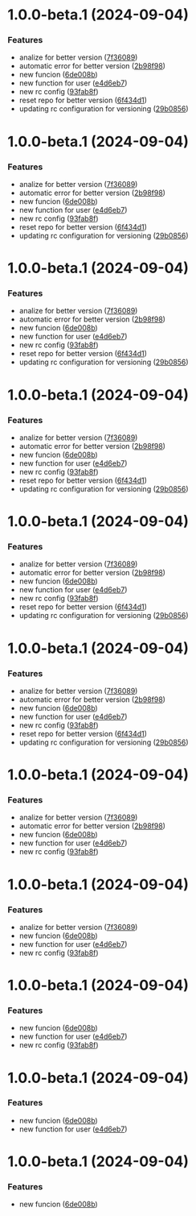 # 1.0.0-beta.1 (2024-09-04)


### Features

* analize for better version ([7f36089](https://github.com/davidhernandez-adm/semantic-release-configuration/commit/7f36089ccac0c98f5642f17f497f61b73f1d57cc))
* automatic error for better version ([2b98f98](https://github.com/davidhernandez-adm/semantic-release-configuration/commit/2b98f988943ef4470a070aafaa89725f6f036eb0))
* new funcion ([6de008b](https://github.com/davidhernandez-adm/semantic-release-configuration/commit/6de008b16430c2092acc79807aa3750cc61680aa))
* new function for user ([e4d6eb7](https://github.com/davidhernandez-adm/semantic-release-configuration/commit/e4d6eb7d4dc74e2c04d0fcf6bf9dff73e3abef99))
* new rc config ([93fab8f](https://github.com/davidhernandez-adm/semantic-release-configuration/commit/93fab8fea8f1ea427a288bfc0464180883c00e87))
* reset repo for better version ([6f434d1](https://github.com/davidhernandez-adm/semantic-release-configuration/commit/6f434d1ad93e6dda1c0a02b11d35d270741d9bee))
* updating rc configuration for versioning ([29b0856](https://github.com/davidhernandez-adm/semantic-release-configuration/commit/29b08561aaa2c8a37c78bfc7d7b3056e6c614266))

# 1.0.0-beta.1 (2024-09-04)


### Features

* analize for better version ([7f36089](https://github.com/davidhernandez-adm/semantic-release-configuration/commit/7f36089ccac0c98f5642f17f497f61b73f1d57cc))
* automatic error for better version ([2b98f98](https://github.com/davidhernandez-adm/semantic-release-configuration/commit/2b98f988943ef4470a070aafaa89725f6f036eb0))
* new funcion ([6de008b](https://github.com/davidhernandez-adm/semantic-release-configuration/commit/6de008b16430c2092acc79807aa3750cc61680aa))
* new function for user ([e4d6eb7](https://github.com/davidhernandez-adm/semantic-release-configuration/commit/e4d6eb7d4dc74e2c04d0fcf6bf9dff73e3abef99))
* new rc config ([93fab8f](https://github.com/davidhernandez-adm/semantic-release-configuration/commit/93fab8fea8f1ea427a288bfc0464180883c00e87))
* reset repo for better version ([6f434d1](https://github.com/davidhernandez-adm/semantic-release-configuration/commit/6f434d1ad93e6dda1c0a02b11d35d270741d9bee))
* updating rc configuration for versioning ([29b0856](https://github.com/davidhernandez-adm/semantic-release-configuration/commit/29b08561aaa2c8a37c78bfc7d7b3056e6c614266))

# 1.0.0-beta.1 (2024-09-04)


### Features

* analize for better version ([7f36089](https://github.com/davidhernandez-adm/semantic-release-configuration/commit/7f36089ccac0c98f5642f17f497f61b73f1d57cc))
* automatic error for better version ([2b98f98](https://github.com/davidhernandez-adm/semantic-release-configuration/commit/2b98f988943ef4470a070aafaa89725f6f036eb0))
* new funcion ([6de008b](https://github.com/davidhernandez-adm/semantic-release-configuration/commit/6de008b16430c2092acc79807aa3750cc61680aa))
* new function for user ([e4d6eb7](https://github.com/davidhernandez-adm/semantic-release-configuration/commit/e4d6eb7d4dc74e2c04d0fcf6bf9dff73e3abef99))
* new rc config ([93fab8f](https://github.com/davidhernandez-adm/semantic-release-configuration/commit/93fab8fea8f1ea427a288bfc0464180883c00e87))
* reset repo for better version ([6f434d1](https://github.com/davidhernandez-adm/semantic-release-configuration/commit/6f434d1ad93e6dda1c0a02b11d35d270741d9bee))
* updating rc configuration for versioning ([29b0856](https://github.com/davidhernandez-adm/semantic-release-configuration/commit/29b08561aaa2c8a37c78bfc7d7b3056e6c614266))

# 1.0.0-beta.1 (2024-09-04)


### Features

* analize for better version ([7f36089](https://github.com/davidhernandez-adm/semantic-release-configuration/commit/7f36089ccac0c98f5642f17f497f61b73f1d57cc))
* automatic error for better version ([2b98f98](https://github.com/davidhernandez-adm/semantic-release-configuration/commit/2b98f988943ef4470a070aafaa89725f6f036eb0))
* new funcion ([6de008b](https://github.com/davidhernandez-adm/semantic-release-configuration/commit/6de008b16430c2092acc79807aa3750cc61680aa))
* new function for user ([e4d6eb7](https://github.com/davidhernandez-adm/semantic-release-configuration/commit/e4d6eb7d4dc74e2c04d0fcf6bf9dff73e3abef99))
* new rc config ([93fab8f](https://github.com/davidhernandez-adm/semantic-release-configuration/commit/93fab8fea8f1ea427a288bfc0464180883c00e87))
* reset repo for better version ([6f434d1](https://github.com/davidhernandez-adm/semantic-release-configuration/commit/6f434d1ad93e6dda1c0a02b11d35d270741d9bee))
* updating rc configuration for versioning ([29b0856](https://github.com/davidhernandez-adm/semantic-release-configuration/commit/29b08561aaa2c8a37c78bfc7d7b3056e6c614266))

# 1.0.0-beta.1 (2024-09-04)


### Features

* analize for better version ([7f36089](https://github.com/davidhernandez-adm/semantic-release-configuration/commit/7f36089ccac0c98f5642f17f497f61b73f1d57cc))
* automatic error for better version ([2b98f98](https://github.com/davidhernandez-adm/semantic-release-configuration/commit/2b98f988943ef4470a070aafaa89725f6f036eb0))
* new funcion ([6de008b](https://github.com/davidhernandez-adm/semantic-release-configuration/commit/6de008b16430c2092acc79807aa3750cc61680aa))
* new function for user ([e4d6eb7](https://github.com/davidhernandez-adm/semantic-release-configuration/commit/e4d6eb7d4dc74e2c04d0fcf6bf9dff73e3abef99))
* new rc config ([93fab8f](https://github.com/davidhernandez-adm/semantic-release-configuration/commit/93fab8fea8f1ea427a288bfc0464180883c00e87))
* reset repo for better version ([6f434d1](https://github.com/davidhernandez-adm/semantic-release-configuration/commit/6f434d1ad93e6dda1c0a02b11d35d270741d9bee))
* updating rc configuration for versioning ([29b0856](https://github.com/davidhernandez-adm/semantic-release-configuration/commit/29b08561aaa2c8a37c78bfc7d7b3056e6c614266))

# 1.0.0-beta.1 (2024-09-04)


### Features

* analize for better version ([7f36089](https://github.com/davidhernandez-adm/semantic-release-configuration/commit/7f36089ccac0c98f5642f17f497f61b73f1d57cc))
* automatic error for better version ([2b98f98](https://github.com/davidhernandez-adm/semantic-release-configuration/commit/2b98f988943ef4470a070aafaa89725f6f036eb0))
* new funcion ([6de008b](https://github.com/davidhernandez-adm/semantic-release-configuration/commit/6de008b16430c2092acc79807aa3750cc61680aa))
* new function for user ([e4d6eb7](https://github.com/davidhernandez-adm/semantic-release-configuration/commit/e4d6eb7d4dc74e2c04d0fcf6bf9dff73e3abef99))
* new rc config ([93fab8f](https://github.com/davidhernandez-adm/semantic-release-configuration/commit/93fab8fea8f1ea427a288bfc0464180883c00e87))
* reset repo for better version ([6f434d1](https://github.com/davidhernandez-adm/semantic-release-configuration/commit/6f434d1ad93e6dda1c0a02b11d35d270741d9bee))
* updating rc configuration for versioning ([29b0856](https://github.com/davidhernandez-adm/semantic-release-configuration/commit/29b08561aaa2c8a37c78bfc7d7b3056e6c614266))

# 1.0.0-beta.1 (2024-09-04)


### Features

* analize for better version ([7f36089](https://github.com/davidhernandez-adm/semantic-release-configuration/commit/7f36089ccac0c98f5642f17f497f61b73f1d57cc))
* automatic error for better version ([2b98f98](https://github.com/davidhernandez-adm/semantic-release-configuration/commit/2b98f988943ef4470a070aafaa89725f6f036eb0))
* new funcion ([6de008b](https://github.com/davidhernandez-adm/semantic-release-configuration/commit/6de008b16430c2092acc79807aa3750cc61680aa))
* new function for user ([e4d6eb7](https://github.com/davidhernandez-adm/semantic-release-configuration/commit/e4d6eb7d4dc74e2c04d0fcf6bf9dff73e3abef99))
* new rc config ([93fab8f](https://github.com/davidhernandez-adm/semantic-release-configuration/commit/93fab8fea8f1ea427a288bfc0464180883c00e87))

# 1.0.0-beta.1 (2024-09-04)


### Features

* analize for better version ([7f36089](https://github.com/davidhernandez-adm/semantic-release-configuration/commit/7f36089ccac0c98f5642f17f497f61b73f1d57cc))
* new funcion ([6de008b](https://github.com/davidhernandez-adm/semantic-release-configuration/commit/6de008b16430c2092acc79807aa3750cc61680aa))
* new function for user ([e4d6eb7](https://github.com/davidhernandez-adm/semantic-release-configuration/commit/e4d6eb7d4dc74e2c04d0fcf6bf9dff73e3abef99))
* new rc config ([93fab8f](https://github.com/davidhernandez-adm/semantic-release-configuration/commit/93fab8fea8f1ea427a288bfc0464180883c00e87))

# 1.0.0-beta.1 (2024-09-04)


### Features

* new funcion ([6de008b](https://github.com/davidhernandez-adm/semantic-release-configuration/commit/6de008b16430c2092acc79807aa3750cc61680aa))
* new function for user ([e4d6eb7](https://github.com/davidhernandez-adm/semantic-release-configuration/commit/e4d6eb7d4dc74e2c04d0fcf6bf9dff73e3abef99))
* new rc config ([93fab8f](https://github.com/davidhernandez-adm/semantic-release-configuration/commit/93fab8fea8f1ea427a288bfc0464180883c00e87))

# 1.0.0-beta.1 (2024-09-04)


### Features

* new funcion ([6de008b](https://github.com/davidhernandez-adm/semantic-release-configuration/commit/6de008b16430c2092acc79807aa3750cc61680aa))
* new function for user ([e4d6eb7](https://github.com/davidhernandez-adm/semantic-release-configuration/commit/e4d6eb7d4dc74e2c04d0fcf6bf9dff73e3abef99))

# 1.0.0-beta.1 (2024-09-04)


### Features

* new funcion ([6de008b](https://github.com/davidhernandez-adm/semantic-release-configuration/commit/6de008b16430c2092acc79807aa3750cc61680aa))
